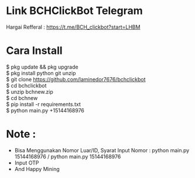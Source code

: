 # Link BCHClickBot Telegram
Hargai Refferal : https://t.me/BCH_clickbot?start=LHBM

# Cara Install 
$ pkg update && pkg upgrade<br>
$ pkg install python git unzip<br>
$ git clone https://github.com/laminedor7676/bchclickbot<br>
$ cd bchclickbot<br>
$ unzip bchnew.zip<br>
$ cd bchnew<br>
$ pip install -r requirements.txt<br>
$ python main.py +15144168976

# Note :
- Bisa Menggunakan Nomor Luar/ID, Syarat Input Nomor : python main.py 15144168976 / python main.py 15144168976
- Input OTP
- And Happy Mining
